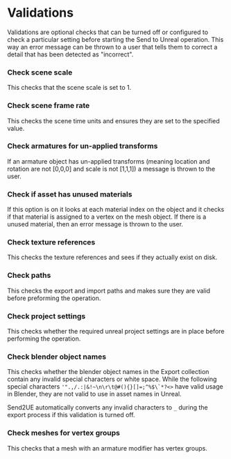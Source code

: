# Validations
Validations are optional checks that can be turned off or configured to check a particular setting before starting the
Send to Unreal operation. This way an error message can be thrown to a user that tells them to correct a detail that
has been detected as "incorrect".

### Check scene scale
This checks that the scene scale is set to 1.

### Check scene frame rate
This checks the scene time units and ensures they are set to the specified value.

### Check armatures for un-applied transforms
If an armature object has un-applied transforms (meaning location and rotation are not [0,0,0] and scale is not [1,1,1]) a message is thrown to the user.

### Check if asset has unused materials
If this option is on it looks at each material index on the object and it checks if that material is
assigned to a vertex on the mesh object. If there is a unused material, then an error message is thrown to the user.

### Check texture references
This checks the texture references and sees if they actually exist on disk.

### Check paths
This checks the export and import paths and makes sure they are valid before preforming
the operation.

### Check project settings
This checks whether the required unreal project settings are in place before performing
the operation.

### Check blender object names
This checks whether the blender object names in the Export collection contain any
invalid special characters or white space. While the following special characters ```'".,/.:|&!~\n\r\t@#(){}[]=;^%$\`*?<>``` have
valid usage in Blender, they are not valid to use in asset names in Unreal.

Send2UE automatically converts any invalid characters to `_` during the export process
if this validation is turned off.

### Check meshes for vertex groups
This checks that a mesh with an armature modifier has vertex groups.
